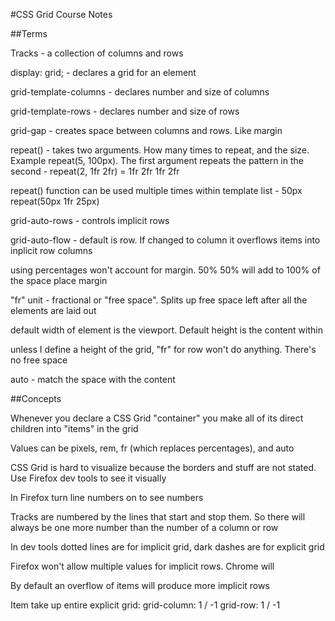 #CSS Grid Course Notes

##Terms

Tracks - a collection of columns and rows

display: grid; - declares a grid for an element

grid-template-columns - declares number and size of columns


grid-template-rows - declares number and size of rows

grid-gap - creates space between columns and rows. Like margin

repeat() - takes two arguments. How many times to repeat, and the size. Example repeat(5, 100px). The first argument repeats the pattern in the second - repeat(2, 1fr 2fr) = 1fr 2fr 1fr 2fr

repeat() function can be used multiple times within template list - 50px repeat(50px 1fr 25px)

grid-auto-rows - controls implicit rows

grid-auto-flow - default is row. If changed to column it overflows items into inplicit row columns

using percentages won't account for margin. 50% 50% will add to 100% of the space place margin

"fr" unit - fractional or "free space". Splits up free space left after all the elements are laid out

default width of element is the viewport. Default height is the content within

unless I define a height of the grid, "fr" for row won't do anything. There's no free space

auto - match the space with the content

##Concepts

Whenever you declare a CSS Grid "container" you make all of its direct children into "items" in the grid

Values can be pixels, rem, fr (which replaces percentages), and auto

CSS Grid is hard to visualize because the borders and stuff are not stated. Use Firefox dev tools to see it visually

In Firefox turn line numbers on to see numbers

Tracks are numbered by the lines that start and stop them. So there will always be one more number than the number of a column or row

In dev tools dotted lines are for implicit grid, dark dashes are for explicit grid

Firefox won't allow multiple values for implicit rows. Chrome will

By default an overflow of items will produce more implicit rows

Item take up entire explicit grid:
grid-column: 1 / -1
grid-row: 1 / -1